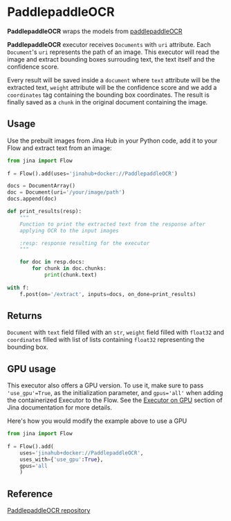 # PaddlepaddleOCR

**PaddlepaddleOCR** wraps the models from [paddlepaddleOCR](https://github.com/PaddlePaddle/PaddleOCR) 

**PaddlepaddleOCR** executor receives `Documents` with `uri` attribute. Each `Document`'s `uri` represents the path of an image.
This executor will read the image and extract bounding boxes surrouding text, the text itself and the confidence score.

Every result will be saved inside a `document` where `text` attribute will be the extracted text, `weight` attribute will be the confidence score 
and we add a `coordinates` tag containing the bounding box coordinates. The result is finally saved as a `chunk` in the original document containing the image.  

## Usage

Use the prebuilt images from Jina Hub in your Python code, add it to your Flow and extract text from an image:

```python
from jina import Flow
	
f = Flow().add(uses='jinahub+docker://PaddlepaddleOCR')

docs = DocumentArray()
doc = Document(uri='/your/image/path')
docs.append(doc)

def print_results(resp):
    """
    Function to print the extracted text from the response after
    applying OCR to the input images

    :resp: response resulting for the executor
    """

    for doc in resp.docs:
        for chunk in doc.chunks:
            print(chunk.text)
            
with f:
    f.post(on='/extract', inputs=docs, on_done=print_results)
```
## Returns 

`Document` with `text` field filled with an `str`, `weight` field filled with `float32` and `coordinates` filled with list of lists containing `float32` representing the bounding box.

## GPU usage 

This executor also offers a GPU version. To use it, make sure to pass `'use_gpu'=True`, as the initialization parameter, and `gpus='all'` when adding the containerized Executor to the Flow. See the [Executor on GPU](https://docs.jina.ai/tutorials/gpu-executor/) section of Jina documentation for more details.

Here's how you would modify the example above to use a GPU

```python
from jina import Flow
	
f = Flow().add(
    uses='jinahub+docker://PaddlepaddleOCR',
    uses_with={'use_gpu':True},
    gpus='all
    )
```
## Reference

[PaddlepaddleOCR repository](https://github.com/PaddlePaddle/PaddleOCR) 
